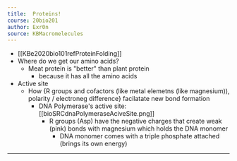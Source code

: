 ```yaml
---
title:  Proteins!
course: 20bio201
author: Exr0n
source: KBMacromelecules
---
```


- [[KBe2020bio101refProteinFolding]]
- Where do we get our amino acids?
	- Meat protein is "better" than plant protein 
		- because it has all the amino acids
- Active site
	- How {R groups and cofactors (like metal elemetns (like magnesium)), polarity / electroneg difference} facilatate new bond formation
		- DNA Polymerase's active site: [[bioSRCdnaPolymeraseAciveSite.png]]
			- R groups (Asp) have the negative charges that create weak (pink) bonds with magnesium which holds the DNA monomer
				- DNA monomer comes with a triple phosphate attached (brings its own energy)

---
